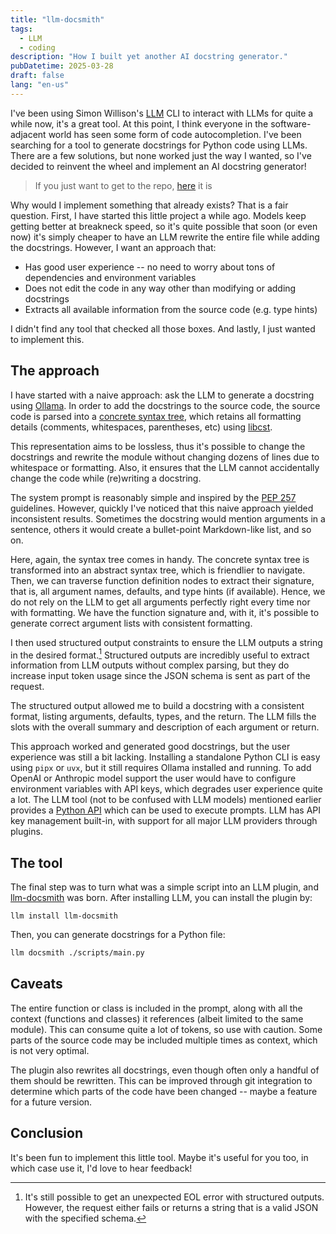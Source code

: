 ```yaml
---
title: "llm-docsmith"
tags:
  - LLM
  - coding
description: "How I built yet another AI docstring generator."
pubDatetime: 2025-03-28
draft: false
lang: "en-us"
---
```


I've been using Simon Willison's [LLM](https://llm.datasette.io/en/stable/) CLI to interact with LLMs for quite a while now, it's a great tool.
At this point, I think everyone in the software-adjacent world has seen some form of code autocompletion.
I've been searching for a tool to generate docstrings for Python code using LLMs.
There are a few solutions, but none worked just the way I wanted, so I've decided to reinvent the wheel and implement an AI docstring generator!

> If you just want to get to the repo, [here](https://github.com/mathpn/llm-docsmith) it is

Why would I implement something that already exists? That is a fair question.
First, I have started this little project a while ago.
Models keep getting better at breakneck speed, so it's quite possible that soon (or even now) it's simply cheaper to have an LLM rewrite the entire file while adding the docstrings.
However, I want an approach that:

- Has good user experience -- no need to worry about tons of dependencies and environment variables
- Does not edit the code in any way other than modifying or adding docstrings
- Extracts all available information from the source code (e.g. type hints)

I didn't find any tool that checked all those boxes.
And lastly, I just wanted to implement this.

## The approach

I have started with a naive approach: ask the LLM to generate a docstring using [Ollama](https://ollama.com/).
In order to add the docstrings to the source code, the source code is parsed into a [concrete syntax tree](https://stackoverflow.com/questions/1888854/what-is-the-difference-between-an-abstract-syntax-tree-and-a-concrete-syntax-tre), which retains all formatting details (comments, whitespaces, parentheses, etc) using [libcst](https://pypi.org/project/libcst/).

This representation aims to be lossless, thus it's possible to change the docstrings and rewrite the module without changing dozens of lines due to whitespace or formatting.
Also, it ensures that the LLM cannot accidentally change the code while (re)writing a docstring.

The system prompt is reasonably simple and inspired by the [PEP 257](https://peps.python.org/pep-0257/) guidelines.
However, quickly I've noticed that this naive approach yielded inconsistent results.
Sometimes the docstring would mention arguments in a sentence, others it would create a bullet-point Markdown-like list, and so on.

Here, again, the syntax tree comes in handy.
The concrete syntax tree is transformed into an abstract syntax tree, which is friendlier to navigate.
Then, we can traverse function definition nodes to extract their signature, that is, all argument names, defaults, and type hints (if available).
Hence, we do not rely on the LLM to get all arguments perfectly right every time nor with formatting.
We have the function signature and, with it, it's possible to generate correct argument lists with consistent formatting.

I then used structured output constraints to ensure the LLM outputs a string in the desired format.[^eol]
Structured outputs are incredibly useful to extract information from LLM outputs without complex parsing, but they do increase input token usage since the JSON schema is sent as part of the request.

[^eol]: It's still possible to get an unexpected EOL error with structured outputs. However, the request either fails or returns a string that is a valid JSON with the specified schema.

The structured output allowed me to build a docstring with a consistent format, listing arguments, defaults, types, and the return.
The LLM fills the slots with the overall summary and description of each argument or return.

This approach worked and generated good docstrings, but the user experience was still a bit lacking.
Installing a standalone Python CLI is easy using `pipx` or `uvx`, but it still requires Ollama installed and running.
To add OpenAI or Anthropic model support the user would have to configure environment variables with API keys, which degrades user experience quite a lot.
The LLM tool (not to be confused with LLM models) mentioned earlier provides a [Python API](https://llm.datasette.io/en/stable/python-api.html) which can be used to execute prompts.
LLM has API key management built-in, with support for all major LLM providers through plugins.

## The tool

The final step was to turn what was a simple script into an LLM plugin, and [llm-docsmith](https://github.com/mathpn/llm-docsmith) was born.
After installing LLM, you can install the plugin by:

```
llm install llm-docsmith
```

Then, you can generate docstrings for a Python file:

```bash
llm docsmith ./scripts/main.py
```

## Caveats

The entire function or class is included in the prompt, along with all the context (functions and classes) it references (albeit limited to the same module).
This can consume quite a lot of tokens, so use with caution.
Some parts of the source code may be included multiple times as context, which is not very optimal.

The plugin also rewrites all docstrings, even though often only a handful of them should be rewritten.
This can be improved through git integration to determine which parts of the code have been changed -- maybe a feature for a future version.

## Conclusion

It's been fun to implement this little tool.
Maybe it's useful for you too, in which case use it, I'd love to hear feedback!
